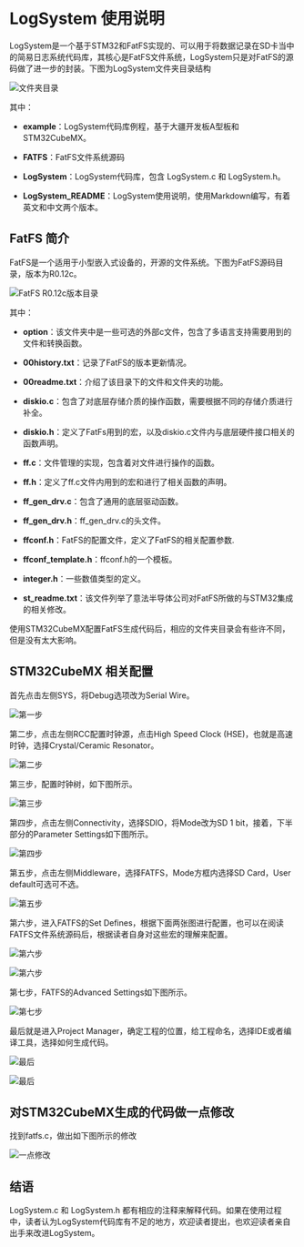# LogSystem 使用说明

LogSystem是一个基于STM32和FatFS实现的、可以用于将数据记录在SD卡当中的简易日志系统代码库，其核心是FatFS文件系统，LogSystem只是对FatFS的源码做了进一步的封装。下图为LogSystem文件夹目录结构

![文件夹目录](FolderDirectory.png)

其中：

- **example**：LogSystem代码库例程，基于大疆开发板A型板和STM32CubeMX。

- **FATFS**：FatFS文件系统源码

- **LogSystem**：LogSystem代码库，包含 LogSystem.c 和 LogSystem.h。

- **LogSystem_README**：LogSystem使用说明，使用Markdown编写，有着英文和中文两个版本。

## FatFS 简介

FatFS是一个适用于小型嵌入式设备的，开源的文件系统。下图为FatFS源码目录，版本为R0.12c。

![FatFS R0.12c版本目录](FatFS_Directory-R0-12c.png)

其中：

- **option**：该文件夹中是一些可选的外部c文件，包含了多语言支持需要用到的文件和转换函数。

- **00history.txt**：记录了FatFS的版本更新情况。

- **00readme.txt**：介绍了该目录下的文件和文件夹的功能。

- **diskio.c**：包含了对底层存储介质的操作函数，需要根据不同的存储介质进行补全。

- **diskio.h**：定义了FatFs用到的宏，以及diskio.c文件内与底层硬件接口相关的函数声明。

- **ff.c**：文件管理的实现，包含着对文件进行操作的函数。

- **ff.h**：定义了ff.c文件内用到的宏和进行了相关函数的声明。

- **ff_gen_drv.c**：包含了通用的底层驱动函数。

- **ff_gen_drv.h**：ff_gen_drv.c的头文件。

- **ffconf.h**：FatFS的配置文件，定义了FatFS的相关配置参数.

- **ffconf_template.h**：ffconf.h的一个模板。

- **integer.h**：一些数值类型的定义。

- **st_readme.txt**：该文件列举了意法半导体公司对FatFS所做的与STM32集成的相关修改。

使用STM32CubeMX配置FatFS生成代码后，相应的文件夹目录会有些许不同，但是没有太大影响。

## STM32CubeMX 相关配置

首先点击左侧SYS，将Debug选项改为Serial Wire。

![第一步](STM32CubeMX1.png)

第二步，点击左侧RCC配置时钟源，点击High Speed Clock (HSE)，也就是高速时钟，选择Crystal/Ceramic Resonator。

![第二步](STM32CubeMX2.png)

第三步，配置时钟树，如下图所示。

![第三步](STM32CubeMX3.png)

第四步，点击左侧Connectivity，选择SDIO，将Mode改为SD 1 bit，接着，下半部分的Parameter Settings如下图所示。

![第四步](STM32CubeMX4.png)

第五步，点击左侧Middleware，选择FATFS，Mode方框内选择SD Card，User default可选可不选。

![第五步](STM32CubeMX5.png)

第六步，进入FATFS的Set Defines，根据下面两张图进行配置，也可以在阅读FATFS文件系统源码后，根据读者自身对这些宏的理解来配置。

![第六步](STM32CubeMX6.png)

![第六步](STM32CubeMX7.png)

第七步，FATFS的Advanced Settings如下图所示。

![第七步](STM32CubeMX8.png)

最后就是进入Project Manager，确定工程的位置，给工程命名，选择IDE或者编译工具，选择如何生成代码。

![最后](STM32CubeMX9.png)

![最后](STM32CubeMX10.png)

## 对STM32CubeMX生成的代码做一点修改

找到fatfs.c，做出如下图所示的修改

![一点修改](ChangeCode1.png)

## 结语

LogSystem.c 和 LogSystem.h 都有相应的注释来解释代码。如果在使用过程中，读者认为LogSystem代码库有不足的地方，欢迎读者提出，也欢迎读者亲自出手来改进LogSystem。
